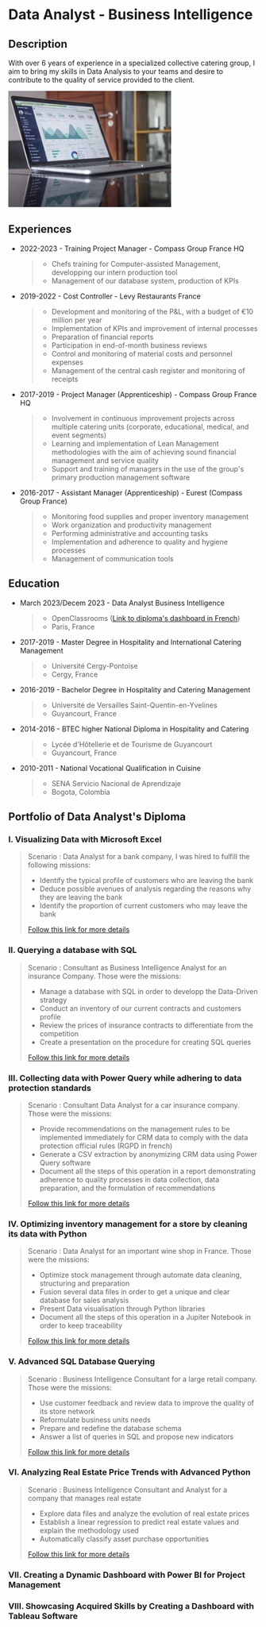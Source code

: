 # Data Analyst - Business Intelligence
## Description
With over 6 years of experience in a specialized collective catering group, I aim to bring my skills in Data Analysis to your teams and desire to contribute to the quality of service provided to the client.

![picture1](/assets/Data_picture_2.jpg)

## Experiences

* 2022-2023 - Training Project Manager - Compass Group France HQ
  > - Chefs training for Computer-assisted Management, developping our intern production tool
  > - Management of our database system, production of KPIs
* 2019-2022 - Cost Controller - Levy Restaurants France
  > - Development and monitoring of the P&L, with a budget of €10 million per year
  > - Implementation of KPIs and improvement of internal processes
  > - Preparation of financial reports
  > - Participation in end-of-month business reviews
  > - Control and monitoring of material costs and personnel expenses
  > - Management of the central cash register and monitoring of receipts
* 2017-2019 - Project Manager (Apprenticeship) - Compass Group France HQ
  > - Involvement in continuous improvement projects across multiple catering units (corporate, educational, medical, and event segments)
  > - Learning and implementation of Lean Management methodologies with the aim of achieving sound financial management and service quality
  > - Support and training of managers in the use of the group's primary production management software
* 2016-2017 - Assistant Manager (Apprenticeship) - Eurest (Compass Group France)
  > - Monitoring food supplies and proper inventory management
  > - Work organization and productivity management
  > - Performing administrative and accounting tasks
  > - Implementation and adherence to quality and hygiene processes
  > - Management of communication tools

## Education

* March 2023/Decem 2023 - Data Analyst Business Intelligence
  > - OpenClassrooms ([Link to diploma's dashboard in French](https://public.tableau.com/app/profile/ivan.cordoba/viz/DataAnalyst-Tableaudeborddelaformation/Tableaudebord#1))
  > - Paris, France
  
* 2017-2019 - Master Degree in Hospitality and International Catering Management
  > - Université Cergy-Pontoise
  > - Cergy, France

* 2016-2019 - Bachelor Degree in Hospitality and Catering Management
  > - Université de Versailles Saint-Quentin-en-Yvelines
  > - Guyancourt, France

* 2014-2016 - BTEC higher National Diploma in Hospitality and Catering
  > - Lycée d'Hôtellerie et de Tourisme de Guyancourt
  > - Guyancourt, France

* 2010-2011 - National Vocational Qualification in Cuisine
  > - SENA Servicio Nacional de Aprendizaje
  > - Bogota, Colombia
    

## Portfolio of Data Analyst's Diploma

### I. Visualizing Data with Microsoft Excel
  > Scenario : Data Analyst for a bank company, I was hired to fulfill the following missions:
  > - Identify the typical profile of customers who are leaving the bank
  > - Deduce possible avenues of analysis regarding the reasons why they are leaving the bank
  > - Identify the proportion of current customers who may leave the bank
  > 
  > [Follow this link for more details](https://ivancor93.github.io/Projects/Project_1_folder/Project_1)
  
### II. Querying a database with SQL
  >  Scenario : Consultant as Business Intelligence Analyst for an insurance Company. Those were the missions:
  >  - Manage a database with SQL in order to developp the Data-Driven strategy
  >  - Conduct an inventory of our current contracts and customers profile
  >  - Review the prices of insurance contracts to differentiate from the competition
  >  - Create a presentation on the procedure for creating SQL queries
  >    
  > [Follow this link for more details](https://ivancor93.github.io/Projects/Project_2_folder/Project_2)
 
### III. Collecting data with Power Query while adhering to data protection standards
  >  Scenario : Consultant Data Analyst for a car insurance company. Those were the missions:
  >  - Provide recommendations on the management rules to be implemented immediately for CRM data to comply with the data protection official rules (RGPD in french)
  >  - Generate a CSV extraction by anonymizing CRM data using Power Query software
  >  - Document all the steps of this operation in a report demonstrating adherence to quality processes in data collection, data preparation, and the formulation of recommendations
  >
  > [Follow this link for more details](https://ivancor93.github.io/Projects/Project_3_folder/Project_3)
 
### IV. Optimizing inventory management for a store by cleaning its data with Python
  >  Scenario : Data Analyst for an important wine shop in France. Those were the missions:
  >  - Optimize stock management through automate data cleaning, structuring and preparation
  >  - Fusion several data files in order to get a unique and clear database for sales analysis
  >  - Present Data visualisation through Python libraries
  >  - Document all the steps of this operation in a Jupiter Notebook in order to keep traceability
  > 
  > [Follow this link for more details](https://ivancor93.github.io/Projects/Project_4_folder/Project_4)
 
### V. Advanced SQL Database Querying
  >  Scenario : Business Intelligence Consultant for a large retail company. Those were the missions:
  >  - Use customer feedback and review data to improve the quality of its store network
  >  - Reformulate business units needs
  >  - Prepare and redefine the database schema
  >  - Answer a list of queries in SQL and propose new indicators
  > 
  > [Follow this link for more details](https://ivancor93.github.io/Projects/Project_5_folder/Project_5)

### VI. Analyzing Real Estate Price Trends with Advanced Python
  >  Scenario : Business Intelligence Consultant and Analyst for a company that manages real estate
  >  - Explore data files and analyze the evolution of real estate prices
  >  - Establish a linear regression to predict real estate values and explain the methodology used
  >  - Automatically classify asset purchase opportunities
  > 
  > [Follow this link for more details](https://ivancor93.github.io/Projects/Project_6_folder/Project_6)

### VII. Creating a Dynamic Dashboard with Power BI for Project Management

### VIII. Showcasing Acquired Skills by Creating a Dashboard with Tableau Software
